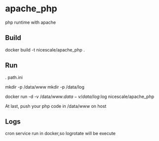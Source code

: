 apache_php
==========

php runtime with apache


Build
-----

  docker build -t nicescale/apache_php .


Run
-----

  . path.ini

  mkdir -p /data/www
  mkdir -p /data/log

  docker run  -d -v /data/www:$data -v /data/log:$log nicescale/apache_php

At last, push your php code in /data/www on host

Logs
-----

cron service run in docker,so logrotate will be execute

